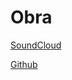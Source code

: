 # Obra

[SoundCloud](https://soundcloud.com/ninio_artillero)

[Github](https://github.com/ninioArtillero)
